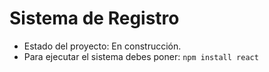 <h1>Sistema de Registro</h1>

- Estado del proyecto: En construcción.
- Para ejecutar el sistema debes poner:
  ````npm install react````
